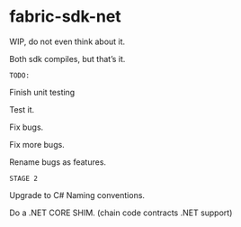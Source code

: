 # fabric-sdk-net

WIP, do not even think about it.

Both sdk compiles, but that’s it.


```TODO:```

Finish unit testing

Test it.

Fix bugs.

Fix more bugs.

Rename bugs as features.


```STAGE 2```

Upgrade to C# Naming conventions.

Do a .NET CORE SHIM. (chain code contracts .NET support)


